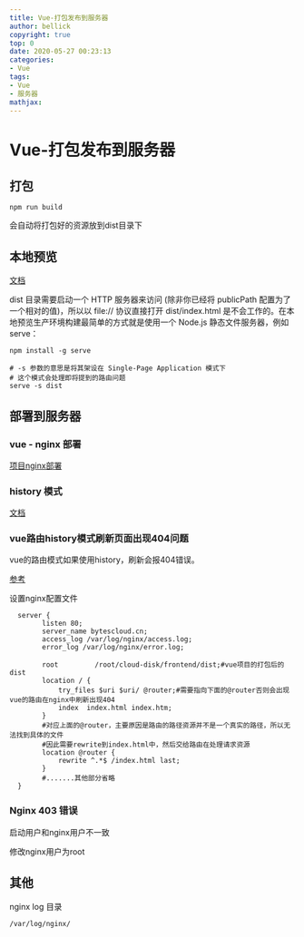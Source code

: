 ```yaml
---
title: Vue-打包发布到服务器
author: bellick
copyright: true
top: 0
date: 2020-05-27 00:23:13
categories:
- Vue
tags:
- Vue
- 服务器
mathjax:
---
```



# Vue-打包发布到服务器

## 打包

```
npm run build
```

会自动将打包好的资源放到dist目录下

## 本地预览

[文档](https://cli.vuejs.org/zh/guide/deployment.html#%E6%9C%AC%E5%9C%B0%E9%A2%84%E8%A7%88)

dist 目录需要启动一个 HTTP 服务器来访问 (除非你已经将 publicPath 配置为了一个相对的值)，所以以 file:// 协议直接打开 dist/index.html 是不会工作的。在本地预览生产环境构建最简单的方式就是使用一个 Node.js 静态文件服务器，例如 serve：

```
npm install -g serve

# -s 参数的意思是将其架设在 Single-Page Application 模式下
# 这个模式会处理即将提到的路由问题
serve -s dist
```

## 部署到服务器

### vue - nginx 部署

[项目nginx部署](https://juejin.im/post/5cf0800b6fb9a07ee85c0f89)

### history 模式

[文档](https://router.vuejs.org/zh/guide/essentials/history-mode.html#%E5%90%8E%E7%AB%AF%E9%85%8D%E7%BD%AE%E4%BE%8B%E5%AD%90)

### vue路由history模式刷新页面出现404问题

vue的路由模式如果使用history，刷新会报404错误。

[参考](https://segmentfault.com/a/1190000016653688)

设置nginx配置文件

```
  server {
        listen 80;
        server_name bytescloud.cn;
        access_log /var/log/nginx/access.log;
        error_log /var/log/nginx/error.log;

        root         /root/cloud-disk/frontend/dist;#vue项目的打包后的dist
        location / {
            try_files $uri $uri/ @router;#需要指向下面的@router否则会出现vue的路由在nginx中刷新出现404
            index  index.html index.htm;
        }
        #对应上面的@router，主要原因是路由的路径资源并不是一个真实的路径，所以无法找到具体的文件
        #因此需要rewrite到index.html中，然后交给路由在处理请求资源
        location @router {
            rewrite ^.*$ /index.html last;
        }
        #.......其他部分省略
  }
```
### Nginx 403 错误 

[](https://blog.csdn.net/xiaoxiaosasasa/article/details/75270533)

启动用户和nginx用户不一致

修改nginx用户为root

## 其他

nginx log 目录 

```
/var/log/nginx/
```

